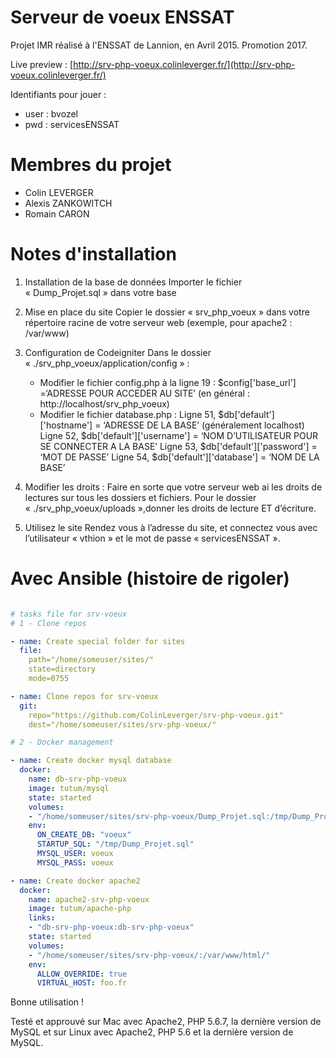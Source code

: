 # Serveur de voeux ENSSAT 

Projet IMR réalisé à l'ENSSAT de Lannion, en Avril 2015. Promotion 2017.

Live preview : [http://srv-php-voeux.colinleverger.fr/](http://srv-php-voeux.colinleverger.fr/)

Identifiants pour jouer :

- user : bvozel
- pwd : servicesENSSAT

# Membres du projet

- Colin LEVERGER
- Alexis ZANKOWITCH
- Romain CARON

# Notes d'installation

1. Installation de la base de données
Importer le fichier « Dump\_Projet.sql » dans votre base

2. Mise en place du site
Copier le dossier « srv\_php\_voeux » dans votre répertoire racine de votre serveur web (exemple, pour apache2 : /var/www)

3. Configuration de Codeigniter
Dans le dossier « ./srv\_php\_voeux/application/config » :
	- Modifier le fichier config.php à la ligne 19 :
		$config['base_url'] =‘ADRESSE POUR ACCEDER AU SITE’ (en général : http://localhost/srv_php_voeux)
	- Modifier le fichier database.php :
		Ligne 51, $db['default']['hostname'] = ‘ADRESSE DE LA BASE’ (généralement localhost)
		Ligne 52, $db['default']['username'] = ‘NOM D’UTILISATEUR POUR SE CONNECTER A LA BASE’
		Ligne 53, $db['default']['password'] = ‘MOT DE PASSE’
		Ligne 54, $db['default']['database'] = ‘NOM DE LA BASE’

4. Modifier les droits :
Faire en sorte que votre serveur web ai les droits de lectures sur tous les dossiers et fichiers.
Pour le dossier « ./srv\_php\_voeux/uploads »,donner les droits de lecture ET d’écriture.

5. Utilisez le site
Rendez vous à l’adresse du site, et connectez vous avec l’utilisateur « vthion » et le mot de passe « servicesENSSAT ».

# Avec Ansible (histoire de rigoler)

```yaml

# tasks file for srv-voeux
# 1 - Clone repos

- name: Create special folder for sites
  file:
    path="/home/someuser/sites/"
    state=directory
    mode=0755

- name: Clone repos for srv-voeux
  git:
    repo="https://github.com/ColinLeverger/srv-php-voeux.git"
    dest="/home/someuser/sites/srv-php-voeux/"

# 2 - Docker management

- name: Create docker mysql database
  docker:
    name: db-srv-php-voeux
    image: tutum/mysql
    state: started
    volumes:
    - "/home/someuser/sites/srv-php-voeux/Dump_Projet.sql:/tmp/Dump_Projet.sql"
    env:
      ON_CREATE_DB: "voeux"
      STARTUP_SQL: "/tmp/Dump_Projet.sql"
      MYSQL_USER: voeux
      MYSQL_PASS: voeux

- name: Create docker apache2
  docker:
    name: apache2-srv-php-voeux
    image: tutum/apache-php
    links:
    - "db-srv-php-voeux:db-srv-php-voeux"
    state: started
    volumes:
    - "/home/someuser/sites/srv-php-voeux/:/var/www/html/"
    env:
      ALLOW_OVERRIDE: true
      VIRTUAL_HOST: foo.fr
```

Bonne utilisation !

Testé et approuvé sur Mac avec Apache2, PHP 5.6.7, la dernière version de MySQL et sur Linux avec Apache2, PHP 5.6 et la dernière version de MySQL.
